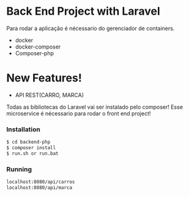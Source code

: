 # Back End Project with Laravel

Para rodar a aplicação é nécessario do gerenciador de containers.

  - docker
  - docker-composer
  - Composer-php

# New Features!

  - API REST(CARRO, MARCA)

Todas as bibliotecas do Laravel vai ser instalado pelo composer!
Esse microservice é nécessario para rodar o front end project!

### Installation

```sh
$ cd backend-php
$ composer install
$ run.sh or run.bat
```

### Running

```sh
localhost:8080/api/carros
localhost:8080/api/marca
```
